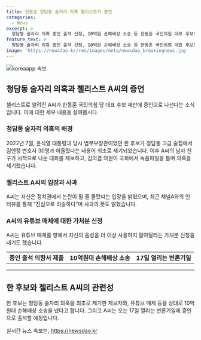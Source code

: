 ```yaml
---
title: 한동훈 청담동 술자리 의혹 첼리스트의 증언
categories:
  - News
excerpt: >
  청담동 술자리 의혹 증인 출석 신청, 10억원 손해배상 소송 등 한동훈 국민의힘 대표 후보의 논란에 관한 첼리스트 A씨의 증언이 주목받고 있습니다. 유튜브 매체와 김의겸 의원을 상대로 진행 중인 손해배상 소송과 17일 예정된 변론기일이 관심을 모으고 있으며, A씨는 최근 한동훈 후보의 정치적 논란에 사과하고 있습니다. A씨의 증언으로 논란이 확산될 가능성을 예의주시해야 합니다.
feature_text: >
  청담동 술자리 의혹 증인 출석 신청, 10억원 손해배상 소송 등 한동훈 국민의힘 대표 후보의 논란에 관한 첼리스트 A씨의 증언이 주목받고 있습니다. 유튜브 매체와 김의겸 의원을 상대로 진행 중인 손해배상 소송과 17일 예정된 변론기일이 관심을 모으고 있으며, A씨는 최근 한동훈 후보의 정치적 논란에 사과하고 있습니다. A씨의 증언으로 논란이 확산될 가능성을 예의주시해야 합니다.
image: 'https://newsdao.kr/res/images/meta/newsdao_breakingnews.jpg'
---
```


<p><img src="https://newsdao.kr/res/images/meta/newsdao_breakingnews.jpg" alt="koreaapp 속보" /></p>

<h2 data-ke-size="size26">청담동 술자리 의혹과 첼리스트 A씨의 증언</h2>

<p data-ke-size="size16">첼리스트로 알려진 A씨가 한동훈 국민의힘 당 대표 후보 재판에 증인으로 나선다는 소식입니다. 이에 대한 세부 내용을 살펴봅시다.</p>

<h3>청담동 술자리 의혹의 배경</h3>

<p data-ke-size="size16">2022년 7월, 윤석열 대통령과 당시 법무부장관이었던 한 후보가 청담동 고급 술집에서 김앤장 변호사 30명과 어울렸다는 내용이 최초로 제기되었습니다. 이후 A씨의 남자 친구가 사적으로 나눈 대화를 제보하고, 김의겸 의원이 국회에서 녹음파일을 틀며 의혹을 제기했습니다.</p>

<h3>첼리스트 A씨의 입장과 사과</h3>

<p data-ke-size="size16">A씨는 자신은 정치권에서 논란이 될 줄 몰랐다는 입장을 밝혔으며, 최근 채널A와의 인터뷰를 통해 “진심으로 죄송하다”며 사과의 뜻도 밝혔습니다.</p>

<h3>A씨의 유튜브 매체에 대한 가처분 신청</h3>

<p data-ke-size="size16">A씨는 유튜브 매체를 향해서 자신의 음성을 더 이상 사용하지 말아달라는 가처분 신청을 내기도 했습니다.</p>

<table>
    <tbody>
        <tr>
            <td style="text-align: center; height: 17px;"><b>증인 출석 의향서 제출</b></td>
            <td style="text-align: center; height: 17px;"><b>10억원대 손해배상 소송</b></td>
            <td style="text-align: center; height: 17px;"><b>17일 열리는 변론기일</b></td>
        </tr>
    </tbody>
</table>

<hr>

<h2 data-ke-size="size26">한 후보와 첼리스트 A씨의 관련성</h2>

<p data-ke-size="size16">한 후보는 청담동 술자리 의혹을 최초로 제기한 제보자와, 유튜브 매체 등을 상대로 10억원대 손해배상 소송을 냈다고 합니다. 그리고 A씨는 오는 17일 열리는 변론기일에 증인으로 출석할 예정입니다.</p>
실시간 뉴스 속보는, <a href="https://newsdao.kr" rel="dofollow">https://newsdao.kr</a>


